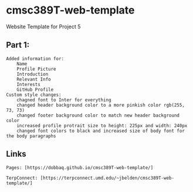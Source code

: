 # cmsc389T-web-template

Website Template for Project 5
## Part 1:
    Added information for:
        Name
        Profile Picture
        Introduction
        Relevant Info
        Interests
        GitHub Profile
    Custom style changes:
        chagned font to Inter for everything
        changed header background color to a more pinkish color rgb(255, 73, 73)
        changed footer background color to match new header background color
        increased profile protrait size to height: 225px and width: 240px
        changed font colors to black and increased size of body font for the body paragraphs

## Links
    Pages: [https://dobbaq.github.io/cmsc389T-web-template/]
    
    TerpConnect: [https://terpconnect.umd.edu/~jbelden/cmsc389T-web-template/]
    
